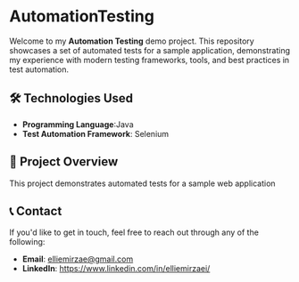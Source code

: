 # AutomationTesting 

Welcome to my **Automation Testing** demo project. This repository showcases a set of automated tests for a sample application, demonstrating my experience with modern testing frameworks, tools, and best practices in test automation.

## 🛠️ Technologies Used
- **Programming Language**:Java
- **Test Automation Framework**: Selenium 

## 📜 Project Overview

This project demonstrates automated tests for a sample web application

## 📞 Contact

If you'd like to get in touch, feel free to reach out through any of the following:

- **Email**: elliemirzae@gmail.com
- **LinkedIn**: https://www.linkedin.com/in/elliemirzaei/
